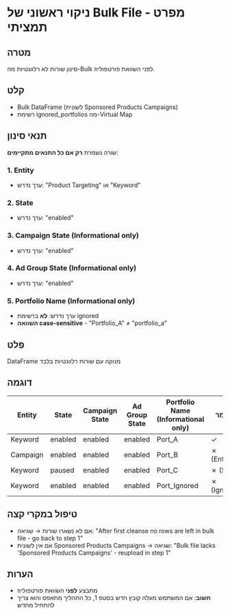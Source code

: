 # ניקוי ראשוני של Bulk File - מפרט תמציתי

## מטרה
סינון שורות לא רלוונטיות מה-Bulk לפני השוואת פורטפוליוז.

## קלט
- Bulk DataFrame (לשונית Sponsored Products Campaigns)
- רשימת ignored_portfolios מה-Virtual Map

## תנאי סינון
שורה נשמרת **רק אם כל התנאים מתקיימים**:

### 1. Entity
- ערך נדרש: "Product Targeting" או "Keyword"

### 2. State
- ערך נדרש: "enabled"

### 3. Campaign State (Informational only)
- ערך נדרש: "enabled"

### 4. Ad Group State (Informational only)
- ערך נדרש: "enabled"

### 5. Portfolio Name (Informational only)
- ערך נדרש: **לא** ברשימת ignored
- **השוואה case-sensitive** - "Portfolio_A" ≠ "portfolio_a"

## פלט
DataFrame מנוקה עם שורות רלוונטיות בלבד

## דוגמה

| Entity | State | Campaign State | Ad Group State | Portfolio Name (Informational only) | נשמר? |
|--------|-------|----------------|----------------|-------------------------------------|-------|
| Keyword | enabled | enabled | enabled | Port_A | ✓ |
| Campaign | enabled | enabled | enabled | Port_B | ✗ (Entity) |
| Keyword | paused | enabled | enabled | Port_C | ✗ (State) |
| Keyword | enabled | enabled | enabled | Port_Ignored | ✗ (Ignored) |

## טיפול במקרי קצה
- אם לא נשארו שורות → שגיאה: "After first cleanse no rows are left in bulk file - go back to step 1"
- אם אין לשונית Sponsored Products Campaigns → שגיאה: "Bulk file lacks 'Sponsored Products Campaigns' - reupload in step 1"

## הערות
- מתבצע **לפני** השוואת פורטפוליוז
- **חשוב**: אם המשתמש מעלה קובץ חדש בסטפ 1, כל התהליך מתאפס והוא צריך להתחיל מחדש